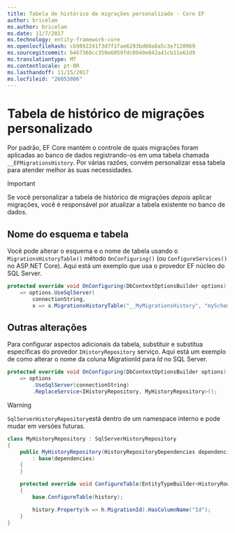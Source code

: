 ```yaml
---
title: Tabela de histórico de migrações personalizado - Core EF
author: bricelam
ms.author: bricelam
ms.date: 11/7/2017
ms.technology: entity-framework-core
ms.openlocfilehash: cb9892241f3d7f1fae6293bd60a8a5c3e7120969
ms.sourcegitcommit: b467368cc350e6059fdc0949e042a41cb11e61d9
ms.translationtype: MT
ms.contentlocale: pt-BR
ms.lasthandoff: 11/15/2017
ms.locfileid: "26053806"
---
```

<a name="custom-migrations-history-table"></a>Tabela de histórico de migrações personalizado
===============================
Por padrão, EF Core mantém o controle de quais migrações foram aplicadas ao banco de dados registrando-os em uma tabela chamada `__EFMigrationsHistory`. Por várias razões, convém personalizar essa tabela para atender melhor às suas necessidades.

> [!IMPORTANT]
> Se você personalizar a tabela de histórico de migrações *depois* aplicar migrações, você é responsável por atualizar a tabela existente no banco de dados.

<a name="schema-and-table-name"></a>Nome do esquema e tabela
----------------------
Você pode alterar o esquema e o nome de tabela usando o `MigrationsHistoryTable()` método `OnConfiguring()` (ou `ConfigureServices()` no ASP.NET Core). Aqui está um exemplo que usa o provedor EF núcleo do SQL Server.

``` csharp
protected override void OnConfiguring(DbContextOptionsBuilder options)
    => options.UseSqlServer(
        connectionString,
        x => x.MigrationsHistoryTable("__MyMigrationsHistory", "mySchema"));
```

<a name="other-changes"></a>Outras alterações
-------------
Para configurar aspectos adicionais da tabela, substituir e substitua específicas do provedor `IHistoryRepository` serviço. Aqui está um exemplo de como alterar o nome da coluna MigrationId para *Id* no SQL Server.

``` csharp
protected override void OnConfiguring(DbContextOptionsBuilder options)
    => options
        .UseSqlServer(connectionString)
        .ReplaceService<IHistoryRepository, MyHistoryRepository>();
```

> [!WARNING]
> `SqlServerHistoryRepository`está dentro de um namespace interno e pode mudar em versões futuras.

``` csharp
class MyHistoryRepository : SqlServerHistoryRepository
{
    public MyHistoryRepository(HistoryRepositoryDependencies dependencies)
        : base(dependencies)
    {
    }

    protected override void ConfigureTable(EntityTypeBuilder<HistoryRow> history)
    {
        base.ConfigureTable(history);

        history.Property(h => h.MigrationId).HasColumnName("Id");
    }
}
```

